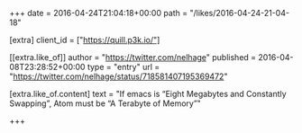 +++
date = 2016-04-24T21:04:18+00:00
path = "/likes/2016-04-24-21-04-18"

[extra]
client_id = ["https://quill.p3k.io/"]

[[extra.like_of]]
author = "https://twitter.com/nelhage"
published = 2016-04-08T23:28:52+00:00
type = "entry"
url = "https://twitter.com/nelhage/status/718581407195369472"

[extra.like_of.content]
text = "If emacs is “Eight Megabytes and Constantly Swapping”, Atom must be “A Terabyte of Memory”"

+++

